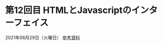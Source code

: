 # 第12回目   HTMLとJavascriptのインターフェイス

2021年06月29日（火曜日）
[参考資料](http://edu.net.c.dendai.ac.jp/ad2/2021/12)
